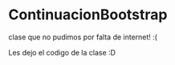 # ContinuacionBootstrap

clase que no pudimos por falta de internet! :(

Les dejo el codigo de la clase :D

